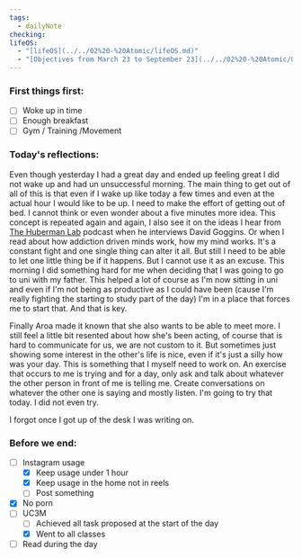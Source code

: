 ```yaml
---
tags:
  - dailyNote
checking: 
lifeOS:
  - "[lifeOS](../../02%20-%20Atomic/lifeOS.md)"
  - "[Objectives from March 23 to September 23](../../02%20-%20Atomic/Objectives%20from%20March%2023%20to%20September%2023.md)"
---
```

###  First things first: 

- [ ]  Woke up in time
- [ ] Enough breakfast
- [ ] Gym / Training /Movement

### Today's reflections: 
Even though yesterday I had a great day and ended up feeling great I did not wake up and had un unsuccessful morning. The main thing to get out of all of this is that even if I wake up like today a few times and even at the actual hour I would like to be up. I need to make the effort of getting out of bed. I cannot think or even wonder about a five minutes more idea. 
This concept is repeated again and again, I also see it on the ideas I hear from [The Huberman Lab](The%20Huberman%20Lab) podcast when he interviews David Goggins. Or when I read about how addiction driven minds work, how my mind works. It's a constant fight and one single thing can alter it all. But still I need to be able to let one little thing be if it happens. But I cannot use it as an excuse. 
This morning I did something hard for me when deciding that I was going to go to uni with my father. This helped a lot of course as I'm now sitting in uni and even if I'm not being as productive as I could have been (cause I'm really fighting the starting to study part of the day) I'm in a place that forces me to start that. And that is key. 

Finally Aroa made it known that she also wants to be able to meet more. I still feel a little bit resented about how she's been acting, of course that is hard to communicate for us, we are not custom to it. But sometimes just showing some interest in the other's life is nice, even if it's just a silly how was your day. 
This is something that I myself need to work on. An exercise that occurs to me is trying and for a day, only ask and talk about whatever the other person in front of me is telling me. Create conversations on whatever the other one is saying and mostly listen. I'm going to try that today.  I did not even try.

I forgot once I got up of the desk I was writing on. 
### Before we end: 

- [ ]  Instagram usage
	- [x] Keep usage under 1 hour
	- [x] Keep usage in the home not in reels
	- [ ] Post something

- [x] No porn 
- [ ] UC3M
	- [ ] Achieved all task proposed at the start of the day
	- [x] Went to all classes

- [ ] Read during the day